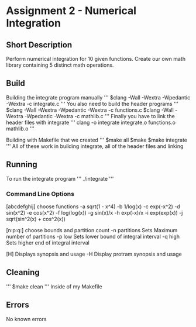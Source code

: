 # Assignment 2 - Numerical Integration

## Short Description
Perform numerical integration for 10 given functions.
Create our own math library containing 5 distinct math operations.

## Build
Building the integrate program manually
'''
$clang -Wall -Wextra -Wpedantic -Wextra -c integrate.c 
'''
You also need to build the header programs
'''
$clang -Wall -Wextra -Wpedantic -Wextra -c functions.c
$clang -Wall -Wextra -Wpedantic -Wextra -c mathlib.c
'''
Finally you have to link the header files with integrate
'''
clang -o integrate integrate.o functions.o mathlib.o
'''

Building with Makefile that we created
'''
$make all
$make
$make integrate
'''
All of these work in building integrate, all of the header files and linking

## Running
To run the integrate program
'''
./integrate
'''

### Command Line Options
[abcdefghij] choose functions
 -a                sqrt(1 - x^4)
 -b                1/log(x)
 -c                exp(-x^2)
 -d                sin(x^2)
 -e                cos(x^2)
 -f                log(log(x))
 -g                sin(x)/x
 -h                exp(-x)/x
 -i                exp(exp(x))
 -j                sqrt(sin^2(x) + cos^2(x))

[n:p:q:] choose bounds and partition count
 -n partitions     Sets Maximum number of partitions
 -p low            Sets lower bound of integral interval
 -q high           Sets higher end of integral interval

[H] Displays synopsis and usage
 -H                Display protram synopsis and usage

## Cleaning
'''
$make clean
'''
Inside of my Makefile

## Errors
No known errors
